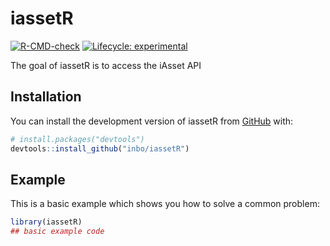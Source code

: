 
# iassetR

<!-- badges: start -->
[![R-CMD-check](https://github.com/inbo/iassetR/actions/workflows/R-CMD-check.yaml/badge.svg)](https://github.com/inbo/iassetR/actions/workflows/R-CMD-check.yaml)
[![Lifecycle: experimental](https://img.shields.io/badge/lifecycle-experimental-orange.svg)](https://lifecycle.r-lib.org/articles/stages.html#experimental)
<!-- badges: end -->

The goal of iassetR is to access the iAsset API

## Installation

You can install the development version of iassetR from [GitHub](https://github.com/) with:

``` r
# install.packages("devtools")
devtools::install_github("inbo/iassetR")
```

## Example

This is a basic example which shows you how to solve a common problem:

``` r
library(iassetR)
## basic example code
```

